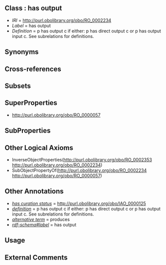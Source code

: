 
## Class : has output

 * *IRI* = http://purl.obolibrary.org/obo/RO_0002234
 * *Label* = has output
 * *Definition* = p has output c if either: p has direct output c or p has output input c. See subrelations for definitions.

## Synonyms


## Cross-references


## Subsets


## SuperProperties

 * <http://purl.obolibrary.org/obo/RO_0000057>

## SubProperties


## Other Logical Axioms

 * InverseObjectProperties(<http://purl.obolibrary.org/obo/RO_0002353> <http://purl.obolibrary.org/obo/RO_0002234>)
 * SubObjectPropertyOf(<http://purl.obolibrary.org/obo/RO_0002234> <http://purl.obolibrary.org/obo/RO_0000057>)

## Other Annotations

 * *[has curation status](../../IAO/14/IAO_0000114.md)* = http://purl.obolibrary.org/obo/IAO_0000125
 * *[definition](../../IAO/15/IAO_0000115.md)* = p has output c if either: p has direct output c or p has output input c. See subrelations for definitions.
 * *[alternative term](../../IAO/18/IAO_0000118.md)* = produces
 * *[rdf-schema#label](../../el/rdf-schema#label.md)* = has output

## Usage


## External Comments

